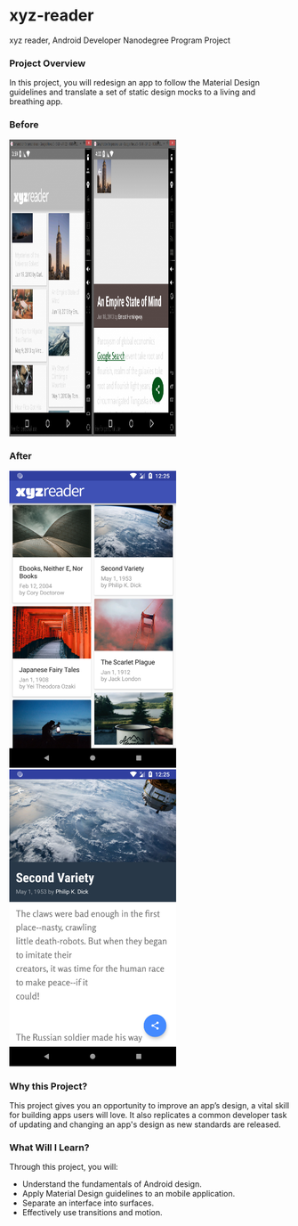 # xyz-reader
xyz reader, Android Developer Nanodegree Program Project


 ### Project Overview
In this project, you will redesign an app to follow the Material Design guidelines and translate a set of static design mocks to a living and breathing app.

### Before 
<img src="https://github.com/MohNage7/xyz-reader/blob/master/XYZ-Reader-Before-1024x845.png" width="300" height="533" />

### After 
<img src="https://github.com/MohNage7/xyz-reader/blob/master/device-2018-06-14-002515.png" width="300" height="533" />
<img src="https://github.com/MohNage7/xyz-reader/blob/master/device-2018-06-14-002534.png" width="300" height="533" />



 ### Why this Project?
This project gives you an opportunity to improve an app’s design, a vital skill for building apps users will love. It also replicates a common developer task of updating and changing an app's design as new standards are released.

 ### What Will I Learn?
Through this project, you will:

* Understand the fundamentals of Android design.
* Apply Material Design guidelines to an mobile application.
* Separate an interface into surfaces.
* Effectively use transitions and motion.
